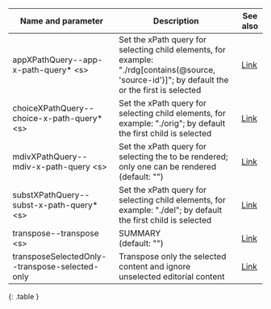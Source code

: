 | Name and parameter | Description | See also |
|---|---|---|
| <span class="lang1">appXPathQuery</span><span class="lang2">--app-x-path-query</span>* &lt;s&gt; | Set the xPath query for selecting <app> child elements, for example: "./rdg[contains(@source, 'source-id')]"; by default the <lem> or the first <rdg> is selected | [Link](link-to) |
| <span class="lang1">choiceXPathQuery</span><span class="lang2">--choice-x-path-query</span>* &lt;s&gt; | Set the xPath query for selecting <choice> child elements, for example: "./orig"; by default the first child is selected | [Link](link-to) |
| <span class="lang1">mdivXPathQuery</span><span class="lang2">--mdiv-x-path-query</span> &lt;s&gt; | Set the xPath query for selecting the <mdiv> to be rendered; only one <mdiv> can be rendered<br/>(default: "") | [Link](link-to) |
| <span class="lang1">substXPathQuery</span><span class="lang2">--subst-x-path-query</span>* &lt;s&gt; | Set the xPath query for selecting <subst> child elements, for example: "./del"; by default the first child is selected | [Link](link-to) |
| <span class="lang1">transpose</span><span class="lang2">--transpose</span> &lt;s&gt; | SUMMARY<br/>(default: "") | [Link](link-to) |
| <span class="lang1">transposeSelectedOnly</span><span class="lang2">--transpose-selected-only</span> | Transpose only the selected content and ignore unselected editorial content | [Link](link-to) |
{: .table }
